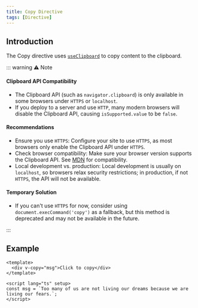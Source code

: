 ```yaml
---
title: Copy Directive
tags: [Directive]
---
```


## Introduction

The Copy directive uses [`useClipboard`](https://vueuse.org/core/useclipboard/#useclipboard) to copy content to the clipboard.

::: warning ⚠️ Note

#### Clipboard API Compatibility

- The Clipboard API (such as `navigator.clipboard`) is only available in some browsers under `HTTPS` or `localhost`.
- If you deploy to a server and use `HTTP`, many modern browsers will disable the Clipboard API, causing `isSupported.value` to be `false`.

#### Recommendations

- Ensure you use `HTTPS`: Configure your site to use `HTTPS`, as most browsers only enable the Clipboard API under `HTTPS`.
- Check browser compatibility: Make sure your browser version supports the Clipboard API. See [MDN](https://developer.mozilla.org/en-US/docs/Web) for compatibility.
- Local development vs. production: Local development is usually on `localhost`, so browsers relax security restrictions; in production, if not `HTTPS`, the API will not be available.

#### Temporary Solution

- If you can't use `HTTPS` for now, consider using `document.execCommand('copy')` as a fallback, but this method is deprecated and may not be available in the future.

:::

## Example

```vue [vue]
<template>
  <div v-copy="msg">Click to copy</div>
</template>

<script lang="ts" setup>
const msg = `Too many of us are not living our dreams because we are living our fears.`;
</script>
```
